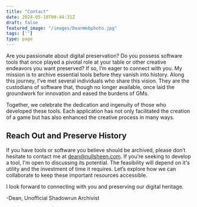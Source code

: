 ```yaml
---
title: "Contact"
date: 2024-05-10T00:44:31Z
draft: false
featured_image: "/images/DeanWebphoto.jpg"
tags: ['']
type: page
---
```


Are you passionate about digital preservation? Do you possess software tools that once played a pivotal role at your table or other creative endeavors you want preserved? If so, I’m eager to connect with you. My mission is to archive essential tools before they vanish into history. Along this journey, I’ve met several individuals who share this vision. They are the custodians of software that, though no longer available, once laid the groundwork for innovation and eased the burdens of GMs.

Together, we celebrate the dedication and ingenuity of those who developed these tools. Each application has not only facilitated the creation of a game but has also enhanced the creative process in many ways.

## Reach Out and Preserve History

If you have tools or software you believe should be archived, please don’t hesitate to contact me at dean@nullsheen.com. If you’re seeking to develop a tool, I'm open to discussing its potential. The feasibility will depend on it's utility and the investment of time it requires. Let’s explore how we can collaborate to keep these important resources accessible.

I look forward to connecting with you and preserving our digital heritage.

-Dean, Unofficial Shadowrun Archivist